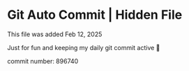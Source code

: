 # Git Auto Commit | Hidden File

This file was added Feb 12, 2025

Just for fun and keeping my daily git commit active 🤪

commit number: 896740
